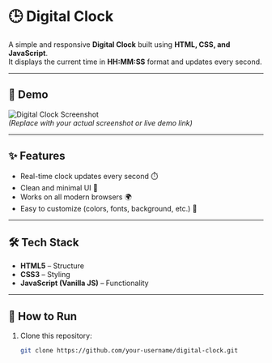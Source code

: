 # 🕒 Digital Clock

A simple and responsive **Digital Clock** built using **HTML, CSS, and JavaScript**.  
It displays the current time in **HH:MM:SS** format and updates every second.

---

## 📸 Demo
![Digital Clock Screenshot](screenshot.png)  
*(Replace with your actual screenshot or live demo link)*

---

## ✨ Features
- Real-time clock updates every second ⏱️  
- Clean and minimal UI 🎨  
- Works on all modern browsers 🌍  
- Easy to customize (colors, fonts, background, etc.) 🎉  

---

## 🛠️ Tech Stack
- **HTML5** – Structure  
- **CSS3** – Styling  
- **JavaScript (Vanilla JS)** – Functionality  

---

## 🚀 How to Run
1. Clone this repository:
   ```bash
   git clone https://github.com/your-username/digital-clock.git
